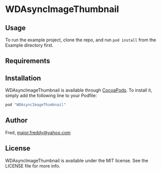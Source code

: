 # WDAsyncImageThumbnail

## Usage

To run the example project, clone the repo, and run `pod install` from the Example directory first.

### 


## Requirements

## Installation

WDAsyncImageThumbnail is available through [CocoaPods](http://cocoapods.org). To install
it, simply add the following line to your Podfile:

```ruby
pod "WDAsyncImageThumbnail"
```

## Author

Fred, major.freddy@yahoo.com

## License

WDAsyncImageThumbnail is available under the MIT license. See the LICENSE file for more info.
